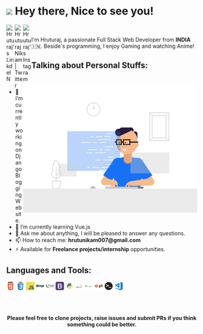 # <img src="https://emojis.slackmojis.com/emojis/images/1531849430/4246/blob-sunglasses.gif?1531849430" width="30"/> Hey there, Nice to see you!
&nbsp;<a href="https://www.linkedin.com/in/hruturaj-nikam-2146b8160/">
  <img align="left" alt="Hruturaj's LinkdeIN" width="22px" src="https://cdn.jsdelivr.net/npm/simple-icons@v3/icons/linkedin.svg" />
</a>
<a href="https://twitter.com/nikam_hruturaj">
  <img align="left" alt="Hruturaj Nikam | Twitter" width="22px" src="https://cdn.jsdelivr.net/npm/simple-icons@v3/icons/twitter.svg" />
</a>
<a href="https://www.instagram.com/hruturaj_nikam/">
  <img align="left" alt="Hruturaj's Instagram" width="22px" src="https://cdn.jsdelivr.net/npm/simple-icons@v3/icons/instagram.svg" />
</a>
<br />

I'm Hruturaj, a passionate Full Stack Web Developer from **INDIA** :india:. Beside's programming, I enjoy Gaming and watching Anime!

  <img align="right" alt="GIF" width="460px" src="https://raw.githubusercontent.com/hruturaj/hruturaj/master/master/developer-dribbble.gif" />

<!--
**hruturaj/hruturaj** is a ✨ _special_ ✨ repository because its `README.md` (this file) appears on your GitHub profile.

Here are some ideas to get you started:
-->
## Talking about Personal Stuffs:
- 🔭 I’m currently working on Django Blogging Website.
- 🌱 I’m currently learning Vue.js
- 💬 Ask me about anything, I will be pleased to answer any questions.
- 📫 How to reach me: __hrutunikam007@gmail.com__
- ⚡ Available for **Freelance projects/internship** opportunities.

<!-- - 👯 I’m looking to collaborate on ... 
- 🤔 I’m looking for help with ... -->

## Languages and Tools:
<code><img height="22" src="https://raw.githubusercontent.com/github/explore/80688e429a7d4ef2fca1e82350fe8e3517d3494d/topics/html/html.png"></code>
<code><img height="22" src="https://raw.githubusercontent.com/github/explore/80688e429a7d4ef2fca1e82350fe8e3517d3494d/topics/css/css.png"></code>
<code><img height="22" src="https://raw.githubusercontent.com/github/explore/80688e429a7d4ef2fca1e82350fe8e3517d3494d/topics/javascript/javascript.png"></code>
<code><img height="22" src="https://raw.githubusercontent.com/github/explore/80688e429a7d4ef2fca1e82350fe8e3517d3494d/topics/django/django.png"></code>
<code><img height="22" src="https://raw.githubusercontent.com/github/explore/5c058a388828bb5fde0bcafd4bc867b5bb3f26f3/topics/flask/flask.png"></code>
<code><img height="22" src="https://raw.githubusercontent.com/github/explore/80688e429a7d4ef2fca1e82350fe8e3517d3494d/topics/bootstrap/bootstrap.png"></code>
<code><img height="22" src="https://raw.githubusercontent.com/github/explore/80688e429a7d4ef2fca1e82350fe8e3517d3494d/topics/python/python.png"></code>
<code><img height="22" src="https://raw.githubusercontent.com/github/explore/80688e429a7d4ef2fca1e82350fe8e3517d3494d/topics/mysql/mysql.png"></code>
<code><img height="22" src="https://raw.githubusercontent.com/github/explore/80688e429a7d4ef2fca1e82350fe8e3517d3494d/topics/mongodb/mongodb.png"></code>
<code><img height="22" src="https://raw.githubusercontent.com/github/explore/80688e429a7d4ef2fca1e82350fe8e3517d3494d/topics/git/git.png"></code>
<code><img height="22" src="https://raw.githubusercontent.com/github/explore/80688e429a7d4ef2fca1e82350fe8e3517d3494d/topics/terminal/terminal.png"></code>
<code><img height="22" src="https://raw.githubusercontent.com/github/explore/80688e429a7d4ef2fca1e82350fe8e3517d3494d/topics/visual-studio-code/visual-studio-code.png"></code>

<br />
<br />
<div align="center">
<p><b>Please feel free to clone projects, raise issues and submit PRs if you think something could be better.</b></p>
</div>
<!--
![Hruturaj's github stats](https://github-readme-stats.vercel.app/api?username=hruturaj&show_icons=true&hide_border=true)
-->

